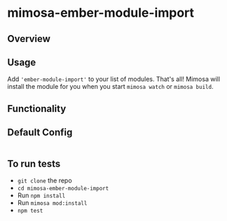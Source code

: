 mimosa-ember-module-import
===========

## Overview

## Usage

Add `'ember-module-import'` to your list of modules.  That's all!  Mimosa will install the module for you when you start `mimosa watch` or `mimosa build`.

## Functionality

## Default Config

```javascript
```

## To run tests

* `git clone` the repo
* `cd mimosa-ember-module-import`
* Run `npm install`
* Run `mimosa mod:install`
* `npm test`